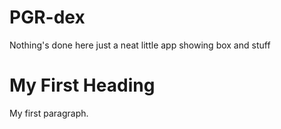 # PGR-dex
Nothing's done here
just a neat little app showing box and stuff

<!DOCTYPE html>
<html>
<head>
<title>Page Title</title>
</head>
<body>

<h1>My First Heading</h1>
<p>My first paragraph.</p>
<div style="background-image: url('backdrop/backdrop1.png');">
</body>
</html>
